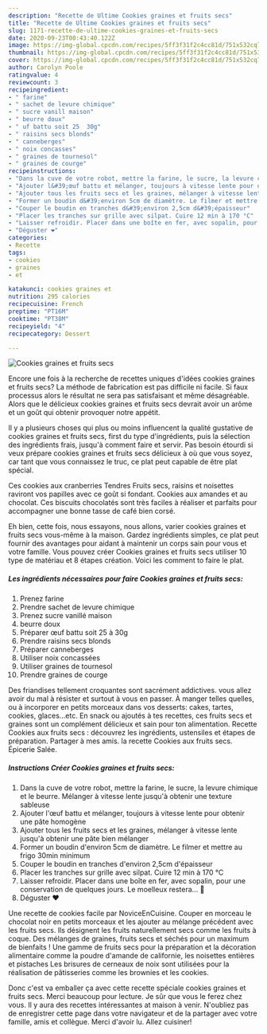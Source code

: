 ```yaml
---
description: "Recette de Ultime Cookies graines et fruits secs"
title: "Recette de Ultime Cookies graines et fruits secs"
slug: 1171-recette-de-ultime-cookies-graines-et-fruits-secs
date: 2020-09-23T00:43:40.122Z
image: https://img-global.cpcdn.com/recipes/5ff3f31f2c4cc81d/751x532cq70/cookies-graines-et-fruits-secs-photo-principale-de-la-recette.jpg
thumbnail: https://img-global.cpcdn.com/recipes/5ff3f31f2c4cc81d/751x532cq70/cookies-graines-et-fruits-secs-photo-principale-de-la-recette.jpg
cover: https://img-global.cpcdn.com/recipes/5ff3f31f2c4cc81d/751x532cq70/cookies-graines-et-fruits-secs-photo-principale-de-la-recette.jpg
author: Carolyn Poole
ratingvalue: 4
reviewcount: 3
recipeingredient:
- " farine"
- " sachet de levure chimique"
- " sucre vanill maison"
- " beurre doux"
- " uf battu soit 25  30g"
- " raisins secs blonds"
- " canneberges"
- " noix concasses"
- " graines de tournesol"
- " graines de courge"
recipeinstructions:
- "Dans la cuve de votre robot, mettre la farine, le sucre, la levure chimique et le beurre. Mélanger à vitesse lente jusqu&#39;à obtenir une texture sableuse"
- "Ajouter l&#39;œuf battu et mélanger, toujours à vitesse lente pour obtenir une pâte homogène"
- "Ajouter tous les fruits secs et les graines, mélanger à vitesse lente jusqu&#39;à obtenir une pâte bien mélanger"
- "Former un boudin d&#39;environ 5cm de diamètre. Le filmer et mettre au frigo 30min minimum"
- "Couper le boudin en tranches d&#39;environ 2,5cm d&#39;épaisseur"
- "Placer les tranches sur grille avec silpat. Cuire 12 min à 170 °C"
- "Laisser refroidir. Placer dans une boîte en fer, avec sopalin, pour une conservation de quelques jours. Le moelleux restera... 🤤"
- "Déguster ❤️"
categories:
- Recette
tags:
- cookies
- graines
- et

katakunci: cookies graines et 
nutrition: 295 calories
recipecuisine: French
preptime: "PT16M"
cooktime: "PT38M"
recipeyield: "4"
recipecategory: Dessert

---
```



![Cookies graines et fruits secs](https://img-global.cpcdn.com/recipes/5ff3f31f2c4cc81d/751x532cq70/cookies-graines-et-fruits-secs-photo-principale-de-la-recette.jpg)

Encore une fois à la recherche de recettes uniques d'idées cookies graines et fruits secs? La méthode de fabrication est pas difficile ni facile. Si faux processus alors le résultat ne sera pas satisfaisant et même désagréable. Alors que le délicieux cookies graines et fruits secs devrait avoir un arôme et un goût qui obtenir provoquer notre appétit.

Il y a plusieurs choses qui plus ou moins influencent la qualité gustative de cookies graines et fruits secs, first du type d'ingrédients, puis la sélection des ingrédients frais, jusqu'à comment faire et servir. Pas besoin étourdi si veux prépare cookies graines et fruits secs délicieux à où que vous soyez, car tant que vous connaissez le truc, ce plat peut capable de être plat spécial.

Ces cookies aux cranberries Tendres Fruits secs, raisins et noisettes raviront vos papilles avec ce goût si fondant. Cookies aux amandes et au chocolat. Ces biscuits chocolatés sont très faciles à réaliser et parfaits pour accompagner une bonne tasse de café bien corsé.


Eh bien, cette fois, nous essayons, nous allons, varier cookies graines et fruits secs vous-même à la maison. Gardez ingrédients simples, ce plat peut fournir des avantages pour aidant à maintenir un corps sain pour vous et votre famille. Vous pouvez créer Cookies graines et fruits secs utiliser 10 type de matériau et 8 étapes création. Voici les comment to faire le plat.

<!--inarticleads1-->

##### Les ingrédients nécessaires pour faire Cookies graines et fruits secs:

1. Prenez  farine
1. Prendre  sachet de levure chimique
1. Prenez  sucre vanillé maison
1.   beurre doux
1. Préparer  œuf battu soit 25 à 30g
1. Prendre  raisins secs blonds
1. Préparer  canneberges
1. Utiliser  noix concassées
1. Utiliser  graines de tournesol
1. Prendre  graines de courge


Des friandises tellement croquantes sont sacrément addictives. vous allez avoir du mal à résister et surtout à vous en passer. À manger telles quelles, ou à incorporer en petits morceaux dans vos desserts: cakes, tartes, cookies, glaces…etc. En snack ou ajoutés à tes recettes, ces fruits secs et graines sont un complément délicieux et sain pour ton alimentation. Recette Cookies aux fruits secs : découvrez les ingrédients, ustensiles et étapes de préparation. Partager à mes amis. la recette Cookies aux fruits secs. Épicerie Salée. 

<!--inarticleads2-->

##### Instructions Créer Cookies graines et fruits secs:

1. Dans la cuve de votre robot, mettre la farine, le sucre, la levure chimique et le beurre. Mélanger à vitesse lente jusqu&#39;à obtenir une texture sableuse
1. Ajouter l&#39;œuf battu et mélanger, toujours à vitesse lente pour obtenir une pâte homogène
1. Ajouter tous les fruits secs et les graines, mélanger à vitesse lente jusqu&#39;à obtenir une pâte bien mélanger
1. Former un boudin d&#39;environ 5cm de diamètre. Le filmer et mettre au frigo 30min minimum
1. Couper le boudin en tranches d&#39;environ 2,5cm d&#39;épaisseur
1. Placer les tranches sur grille avec silpat. Cuire 12 min à 170 °C
1. Laisser refroidir. Placer dans une boîte en fer, avec sopalin, pour une conservation de quelques jours. Le moelleux restera... 🤤
1. Déguster ❤️


Une recette de cookies facile par NoviceEnCuisine. Couper en morceau le chocolat noir en petits morceaux et les ajouter au mélange précédent avec les fruits secs. Ils désignent les fruits naturellement secs comme les fruits à coque. Des mélanges de graines, fruits secs et séchés pour un maximum de bienfaits ! Une gamme de fruits secs pour la préparation et la décoration alimentaire comme la poudre d&#39;amande de californie, les noisettes entières et pistaches Les brisures de cerneaux de noix sont utilisées pour la réalisation de pâtisseries comme les brownies et les cookies. 


Donc c'est va emballer ça avec cette recette spéciale cookies graines et fruits secs. Merci beaucoup pour lecture. Je sûr que vous le ferez chez vous. Il y aura des recettes  intéressantes at maison à venir. N'oubliez pas de enregistrer cette page dans votre navigateur et de la partager avec votre famille, amis et collègue. Merci d'avoir lu. Allez cuisiner!
